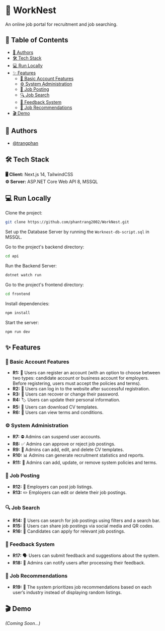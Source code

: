 # 🚀 WorkNest  

An online job portal for recruitment and job searching.  

## 📌 Table of Contents  
- [👥 Authors](#-authors)  
- [🛠 Tech Stack](#-tech-stack)  
- [💻 Run Locally](#-run-locally)  
- [✨ Features](#-features)  
  - [👤 Basic Account Features](#-basic-account-features)  
  - [⚙️ System Administration](#-system-administration)  
  - [📢 Job Posting](#-job-posting)  
  - [🔍 Job Search](#-job-search)  
  - [📩 Feedback System](#-feedback-system)  
  - [🎯 Job Recommendations](#-job-recommendations)  
- [🎬 Demo](#-demo)  

## 👥 Authors  
- [@trangphan](https://www.linkedin.com/in/trang-phan-35b823156/)  

## 🛠 Tech Stack  
**🖥 Client:** Next.js 14, TailwindCSS  
**⚙️ Server:** ASP.NET Core Web API 8, MSSQL  

## 💻 Run Locally  

Clone the project:  

```bash
git clone https://github.com/phantrang2002/WorkNest.git
```

Set up the Database Server by running the `Worknest-db-script.sql` in MSSQL.  

Go to the project's backend directory:  

```bash
cd api
```

Run the Backend Server:  

```bash
dotnet watch run
```

Go to the project's frontend directory:  

```bash
cd frontend
```

Install dependencies:  

```bash
npm install
```

Start the server:  

```bash
npm run dev
```

## ✨ Features  

### 👤 Basic Account Features  
- **R1:** 📝 Users can register an account (with an option to choose between two types: candidate account or business account for employers. Before registering, users must accept the policies and terms).  
- **R2:** 🔑 Users can log in to the website after successful registration.  
- **R3:** 🔄 Users can recover or change their password.  
- **R4:** 🏷 Users can update their personal information.  
- **R5:** 📄 Users can download CV templates.  
- **R6:** 📜 Users can view terms and conditions.  

### ⚙️ System Administration  
- **R7:** ⛔ Admins can suspend user accounts.  
- **R8:** ✅ Admins can approve or reject job postings.  
- **R9:** 📝 Admins can add, edit, and delete CV templates.  
- **R10:** 📊 Admins can generate recruitment statistics and reports.  
- **R11:** 📃 Admins can add, update, or remove system policies and terms.  

### 📢 Job Posting  
- **R12:** 📌 Employers can post job listings.  
- **R13:** ✏️ Employers can edit or delete their job postings.  

### 🔍 Job Search  
- **R14:** 🔎 Users can search for job postings using filters and a search bar.  
- **R15:** 🔗 Users can share job postings via social media and QR codes.  
- **R16:** 📨 Candidates can apply for relevant job postings.  

### 📩 Feedback System  
- **R17:** 🗣 Users can submit feedback and suggestions about the system.  
- **R18:** 📢 Admins can notify users after processing their feedback.  

### 🎯 Job Recommendations  
- **R19:** 📌 The system prioritizes job recommendations based on each user’s industry instead of displaying random listings.  

## 🎬 Demo  
_(Coming Soon...)_
